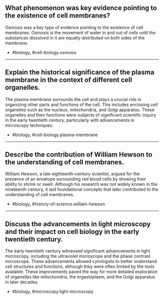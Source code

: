 ## What phenomenon was key evidence pointing to the existence of cell membranes?

Osmosis was a key type of evidence pointing to the existence of cell membranes. Osmosis is the movement of water in and out of cells until the substances dissolved in it are equally distributed on both sides of the membrane.

- #biology, #cell-biology.osmosis

---

## Explain the historical significance of the plasma membrane in the context of different cell organelles.

The plasma membrane surrounds the cell and plays a crucial role in organizing other parts and functions of the cell. This includes enclosing cell organelles such as the nucleus, mitochondria, and Golgi apparatus. These organelles and their functions were subjects of significant scientific inquiry in the early twentieth century, particularly with advancements in microscopy techniques.

- #biology, #cell-biology.plasma-membrane

---

## Describe the contribution of William Hewson to the understanding of cell membranes.

William Hewson, a late eighteenth-century scientist, argued for the presence of an envelope surrounding red blood cells by showing their ability to shrink or swell. Although his research was not widely known in the nineteenth century, it laid foundational concepts that later contributed to the understanding of cell membranes.

- #biology, #history-of-science.william-hewson

---

## Discuss the advancements in light microscopy and their impact on cell biology in the early twentieth century.

The early twentieth century witnessed significant advancements in light microscopy, including the ultraviolet microscope and the phase contrast microscope. These advancements allowed cytologists to better understand cell structures and functions, although they were often limited by the tools available. These improvements paved the way for more detailed exploration of organelles like mitochondria, the ergastoplasm, and the Golgi apparatus in later decades.

- #biology, #microscopy.light-microscopy